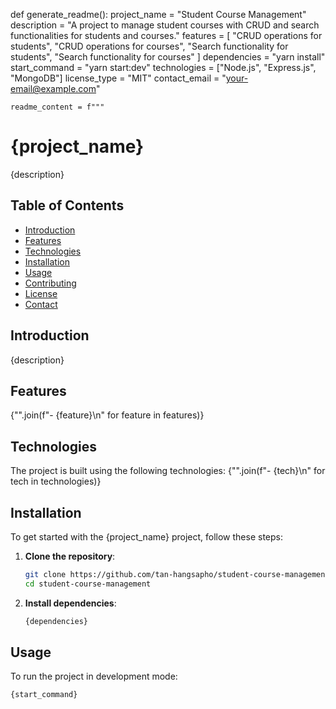 def generate_readme():
    project_name = "Student Course Management"
    description = "A project to manage student courses with CRUD and search functionalities for students and courses."
    features = [
        "CRUD operations for students",
        "CRUD operations for courses",
        "Search functionality for students",
        "Search functionality for courses"
    ]
    dependencies = "yarn install"
    start_command = "yarn start:dev"
    technologies = ["Node.js", "Express.js", "MongoDB"]
    license_type = "MIT"
    contact_email = "your-email@example.com"

    readme_content = f"""
# {project_name}

{description}

## Table of Contents

- [Introduction](#introduction)
- [Features](#features)
- [Technologies](#technologies)
- [Installation](#installation)
- [Usage](#usage)
- [Contributing](#contributing)
- [License](#license)
- [Contact](#contact)

## Introduction

{description}

## Features

{"".join(f"- {feature}\n" for feature in features)}

## Technologies

The project is built using the following technologies:
{"".join(f"- {tech}\n" for tech in technologies)}

## Installation

To get started with the {project_name} project, follow these steps:

1. **Clone the repository**:
    ```sh
    git clone https://github.com/tan-hangsapho/student-course-management.git
    cd student-course-management
    ```

2. **Install dependencies**:
    ```sh
    {dependencies}
    ```

## Usage

To run the project in development mode:
```sh
{start_command}
